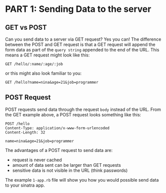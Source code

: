 # PART 1: Sending Data to the server

## GET vs POST

Can you send data to a server via GET request? Yes you can!
The difference between the POST and GET request is that a GET request will append
the form data as part of the `query string` appended to the end of the URL.
This means a GET request might look like this:

`GET /hello/:name/:age/:job`

or this might also look familiar to you:

`GET /hello?name=nina&age=21&job=programmer`

## POST Request
POST requests send data through the request `body` instead of the URL. From the GET example
above, a POST request looks something like this:

```
POST /hello
Content-Type: application/x-www-form-urlencoded
Content-Length: 32

name=nina&age=21&job=programmer
```
The advantages of a POST request to send data are:
- request is never cached
- amount of data sent can be larger than GET requests
- sensitive data is not visible in the URL (think passwords)

The example `1-app.rb` file will show you how you would possible send data to your sinatra app.

